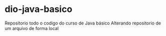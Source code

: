 # dio-java-basico
Repositorio todo o codigo do curso de Java básico
Alterando repositorio de um arquivo de forma local
